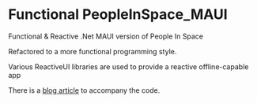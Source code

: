 # Functional PeopleInSpace_MAUI
Functional & Reactive .Net MAUI version of People In Space

Refactored to a more functional programming style.

Various ReactiveUI libraries are used to provide a reactive offline-capable app

There is a [blog article](https://appmilla.com/latest/refactoring-to-a-reactive-and-functional-dotnet-maui-app/) to accompany the code.
